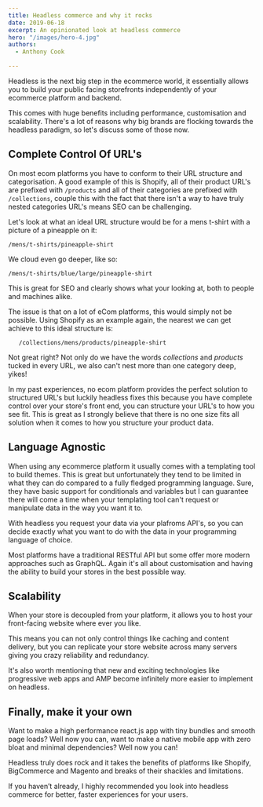 ```yaml
---
title: Headless commerce and why it rocks
date: 2019-06-18
excerpt: An opinionated look at headless commerce 
hero: "/images/hero-4.jpg"
authors:
  - Anthony Cook

---
```



Headless is the next big step in the ecommerce world, it essentially  allows you to build your public facing storefronts independently of your ecommerce platform and backend.

This comes with huge benefits including performance, customisation and scalability. There's a lot of reasons why big brands are flocking towards the headless paradigm, so let's discuss some of those now.

## Complete Control Of URL's

On most ecom platforms you have to conform to their URL structure and categorisation. A good example of this is Shopify, all of their product URL's are prefixed with `/products` and all of their categories are prefixed with `/collections`, couple this with the fact that there isn't a way to have truly nested categories URL's means SEO can be challenging.

Let's look at what an ideal URL structure would be for a mens t-shirt with a picture of a pineapple on it:

    /mens/t-shirts/pineapple-shirt

We cloud even go deeper, like so:

    /mens/t-shirts/blue/large/pineapple-shirt

This is great for SEO and clearly shows what your looking at, both to people and machines alike. 

The issue is that on a lot of eCom platforms, this would simply not be possible. Using Shopify as an example again, the nearest we can get achieve to this ideal structure is:

       /collections/mens/products/pineapple-shirt

Not great right? Not only do we have the words *collections* and *products* tucked in every URL, we also can't nest more than one category deep, yikes!

In my past experiences, no ecom platform provides the perfect solution to structured URL's but luckily headless fixes this because you have complete control over your store's front end, you can structure your URL's to how you see fit.  This is great as I strongly believe that there is no one size fits all solution when it comes to how you structure your product data.

## Language Agnostic

When using any ecommerce platform it usually comes with a templating tool to build themes. This is great but unfortunately they tend to be limited in what they can do compared to a fully fledged programming language. Sure, they have basic support for conditionals and variables but I can guarantee there will come a time when your templating tool can't request or manipulate data in the way you want it to.

With headless you request your data via your plafroms API's, so you can decide exactly what you want to do with the data in your programming language of choice. 

Most platforms have a traditional RESTful API but some offer more modern approaches such as GraphQL. Again it's all about customisation and having the ability to build your stores in the best possible way.

## Scalability 

When your store is decoupled from your platform, it allows you to host your front-facing website where ever you like.

This means you can not only control things like caching and content delivery, but you can replicate your store website across many servers giving you crazy reliability and redundancy.

It's also worth mentioning that new and exciting technologies like progressive web apps and AMP become infinitely more easier to implement on headless.

## Finally, make it your own

Want to make a high performance react.js app with tiny bundles and smooth page loads? Well now you can, want to make a native mobile app with zero bloat and minimal dependencies? Well now you can!

Headless truly does rock and it takes the benefits of platforms like Shopify, BigCommerce and Magento and breaks of their shackles and limitations.

If you haven’t already, I highly recommended you look into headless commerce for better, faster experiences for your users.